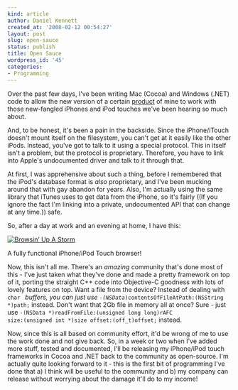 ```yaml
---
kind: article
author: Daniel Kennett
created_at: '2008-02-12 00:54:27'
layout: post
slug: open-sauce
status: publish
title: Open Sauce
wordpress_id: '45'
categories:
- Programming
---
```


Over the past few days, I've been writing Mac (Cocoa) and Windows (.NET) code to allow the new version of a certain <a href="http://www.kennettnet.co.uk/musicrescue">product</a> of mine to work with those new-fangled iPhones and iPod touches we've been hearing so much about. 

And, to be honest, it's been a pain in the backside. Since the iPhone/iTouch doesn't mount itself on the filesystem, you can't get at it easily like the other iPods. Instead, you've got to talk to it using a special protocol. This in itself isn't a problem, but the protocol is proprietary. Therefore, you have to link into Apple's undocumented driver and talk to it through that.

At first, I was apprehensive about such a thing, before I remembered that the iPod's database format is <em>also</em> proprietary, and I've been mucking around that with gay abandon for years. Also, I'm actually using the same library that iTunes uses to get data from the iPhone, so it's fairly ((If you ignore the fact I'm linking into a private, undocumented API that can change at any time.)) safe. 

So, after a day at work and an evening at home, I have this:

<a href='/pictures/for_posts/2008/02/phonebrowse.jpg' title='Browsin’ Up A Storm'><img src='/pictures/for_posts/2008/02/phonebrowse.jpg' alt='Browsin’ Up A Storm' /></a>

A fully functional iPhone/iPod Touch browser! 

<!--more-->

Now, this isn't all me. There's an <em>amazing</em> community that's done most of this - I've just taken what they've done and made a pretty framework on top of it, porting the straight C++ code into Objective-C goodness with lots of lovely features on top. Want a file from the device? Instead of dealing with <code>char *</code> buffers, you can just use 
<code>-(NSData*)contentsOfFileAtPath:(NSString *)path;</code> instead. Don't want that 2Gb file in memory all at once? Sure - just use <code>-(NSData *)readFromFile:(unsigned long long)rAFC size:(unsigned int *)size offset:(off_t)offset;</code> instead. 

Now, since this is all based on community effort, it'd be wrong of me to use the work done and not give back. So, in a week or two when I've added more stuff, tested and documented, I'll be releasing my iPhone/iPod touch frameworks in Cocoa and .NET back to the community as open-source. I'm actually quite looking forward to it - this is the first bit of programming I've done that a) I think will be useful to the community and b) my company can release without worrying about the damage it'll do to my income! 